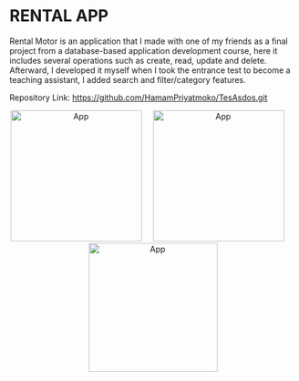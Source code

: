 # RENTAL APP

Rental Motor is an application that I made with one of my friends as a final project from a database-based application development course, here it includes several operations such as create, read, update and delete. Afterward, I developed it myself when I took the entrance test to become a teaching assistant, I added search and filter/category features.

Repository Link: https://github.com/HamamPriyatmoko/TesAsdos.git <br>
<p align="center">
<img src="images/Menu.PNG" width="230"  title="App">&nbsp;&nbsp;&nbsp;&nbsp;&nbsp;<img src="images/Data_Diri.PNG" width="230" title="App">&nbsp;&nbsp;&nbsp;&nbsp;&nbsp;<img src="images/Data_Kendaraan.PNG" width="226" title="App">
</p>



